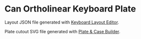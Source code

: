 # Can Ortholinear Keyboard Plate

Layout JSON file generated with [Keyboard Layout
Editor](http://www.keyboard-layout-editor.com). 

Plate cutout SVG file generated with [Plate & Case
Builder](http://builder-docs.swillkb.com/).

